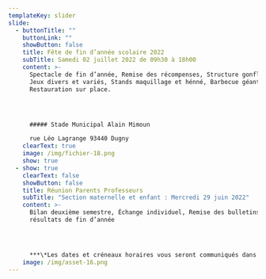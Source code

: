 ```yaml
---
templateKey: slider
slide:
  - buttonTitle: ""
    buttonLink: ""
    showButton: false
    title: Fête de fin d’année scolaire 2022
    subTitle: Samedi 02 juillet 2022 de 09h30 à 18h00
    content: >-
      Spectacle de fin d’année, Remise des récompenses, Structure gonflables,
      Jeux divers et variés, Stands maquillage et hénné, Barbecue géant,
      Restauration sur place.




      ##### Stade Municipal Alain Mimoun

      rue Léo Lagrange 93440 Dugny
    clearText: true
    image: /img/fichier-18.png
    show: true
  - show: true
    clearText: false
    showButton: false
    title: Réunion Parents Professeurs
    subTitle: "Section maternelle et enfant : Mercredi 29 juin 2022"
    content: >-
      Bilan deuxième semestre, Échange individuel, Remise des bulletins,
      résultats de fin d’année




      ***\*Les dates et créneaux horaires vous seront communiqués dans les groupes Whatsapp des différentes classes***
    image: /img/asset-16.png
---
```

